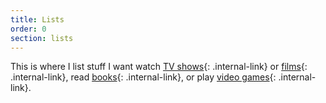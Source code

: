 ```yaml
---
title: Lists
order: 0
section: lists
---
```


This is where I list stuff I want watch [TV shows](tv-shows){: .internal-link} or [films](films){: .internal-link}, read [books](books){: .internal-link}, or play [video games](video-games){: .internal-link}.
